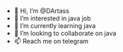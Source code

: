 - 👋 Hi, I’m @DArtass
- 👀 I’m interested in java job
- 🌱 I’m currently learning java
- 💞️ I’m looking to collaborate on java
- 📫 Reach me on telegram

<!---
DArtass/DArtass is a ✨ special ✨ repository because its `README.md` (this file) appears on your GitHub profile.
You can click the Preview link to take a look at your changes.
--->
